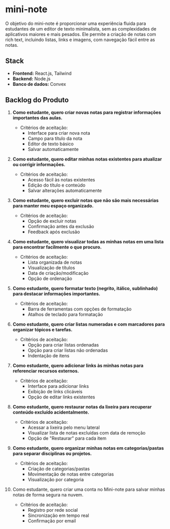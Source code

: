 # mini-note
O objetivo do mini-note é proporcionar uma experiência fluida para estudantes de um editor de texto minimalista, sem as complexidades de aplicativos maiores e mais pesados. Ele permite a criação de notas com rich text, incluindo listas, links e imagens, com navegação fácil entre as notas.


## Stack 
- **Frontend:** React.js, Tailwind
- **Backend:** Node.js
- **Banco de dados:** Convex


## Backlog do Produto

1. **Como estudante, quero criar novas notas para registrar informações importantes das aulas.**
   - Critérios de aceitação:
     - Interface para criar nova nota
     - Campo para título da nota
     - Editor de texto básico
     - Salvar automaticamente

2. **Como estudante, quero editar minhas notas existentes para atualizar ou corrigir informações.**
   - Critérios de aceitação:
     - Acesso fácil às notas existentes
     - Edição do título e conteúdo
     - Salvar alterações automaticamente

3. **Como estudante, quero excluir notas que não são mais necessárias para manter meu espaço organizado.**
   - Critérios de aceitação:
     - Opção de excluir notas
     - Confirmação antes da exclusão
     - Feedback após exclusão

4. **Como estudante, quero visualizar todas as minhas notas em uma lista para encontrar facilmente o que procuro.**
   - Critérios de aceitação:
     - Lista organizada de notas
     - Visualização de títulos
     - Data de criação/modificação
     - Opção de ordenação

5. **Como estudante, quero formatar texto (negrito, itálico, sublinhado) para destacar informações importantes.**
   - Critérios de aceitação:
     - Barra de ferramentas com opções de formatação
     - Atalhos de teclado para formatação

6. **Como estudante, quero criar listas numeradas e com marcadores para organizar tópicos e tarefas.**
   - Critérios de aceitação:
     - Opção para criar listas ordenadas
     - Opção para criar listas não ordenadas
     - Indentação de itens

7. **Como estudante, quero adicionar links às minhas notas para referenciar recursos externos.**
   - Critérios de aceitação:
     - Interface para adicionar links
     - Exibição de links clicáveis
     - Opção de editar links existentes

8. **Como estudante, quero restaurar notas da lixeira para recuperar conteúdo excluído acidentalmente.**
   - Critérios de aceitação:
      - Acessar a lixeira pelo menu lateral
      - Visualizar lista de notas excluídas com data de remoção
      - Opção de "Restaurar" para cada item

9. **Como estudante, quero organizar minhas notas em categorias/pastas para separar disciplinas ou projetos.**
    - Critérios de aceitação:
      - Criação de categorias/pastas
      - Movimentação de notas entre categorias
      - Visualização por categoria

10. Como estudante, quero criar uma conta no Mini-note para salvar minhas notas de forma segura na nuvem.

    - Critérios de aceitação:
      - Registro por rede social
      - Sincronização em tempo real
      - Confirmação por email
